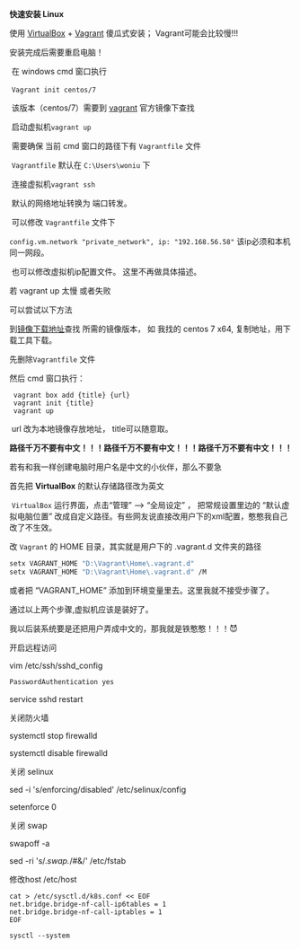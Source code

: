 **快速安装 Linux**

  使用 [VirtualBox](https://www.virtualbox.org/wiki/Downloads) + [Vagrant](https://www.vagrantup.com/downloads.html) 傻瓜式安装； Vagrant可能会比较慢!!!

  安装完成后需要重启电脑！

​		在 windows cmd 窗口执行

​		`Vagrant init centos/7`

​		该版本（centos/7）需要到 [vagrant](https://app.vagrantup.com/boxes/search) 官方镜像下查找

​	启动虚拟机`vagrant up` 

​		需要确保 当前 cmd 窗口的路径下有 `Vagrantfile` 文件

​		`Vagrantfile`  默认在 `C:\Users\woniu` 下

​	连接虚拟机`vagrant ssh`  

​	默认的网络地址转换为 端口转发。

​	  可以修改 `Vagrantfile` 文件下

​		`config.vm.network "private_network", ip: "192.168.56.58"`  该ip必须和本机同一网段。

​	  也可以修改虚拟机ip配置文件。 这里不再做具体描述。





若 vagrant up 太慢 或者失败

 可以尝试以下方法

 到[镜像下载地址](http://www.vagrantbox.es/)查找 所需的镜像版本， 如 我找的 centos 7 x64, 复制地址，用下载工具下载。

先删除`Vagrantfile` 文件

 然后 cmd 窗口执行： 

```shell
 vagrant box add {title} {url}
 vagrant init {title}
 vagrant up
```

​			url 改为本地镜像存放地址， title可以随意取。

**路径千万不要有中文！！！路径千万不要有中文！！！路径千万不要有中文！！！**

若有和我一样创建电脑时用户名是中文的小伙伴，那么不要急

首先把 **VirtualBox** 的默认存储路径改为英文

​	`VirtualBox` 运行界面，点击“管理” --> “全局设定”  ， 把常规设置里边的 “默认虚拟电脑位置” 改成自定义路径。有些网友说直接改用户下的xml配置，憨憨我自己改了不生效。

改 `Vagrant` 的 HOME 目录，其实就是用户下的 .vagrant.d 文件夹的路径

```bash
setx VAGRANT_HOME "D:\Vagrant\Home\.vagrant.d"
setx VAGRANT_HOME "D:\Vagrant\Home\.vagrant.d" /M
```

或者把 “VAGRANT_HOME” 添加到环境变量里去。这里我就不接受步骤了。

通过以上两个步骤,虚拟机应该是装好了。 

我以后装系统要是还把用户弄成中文的，那我就是铁憨憨！！！😈

 开启远程访问

 vim /etc/ssh/sshd_config

~~~xml
PasswordAuthentication yes 
~~~

service sshd restart



关闭防火墙

systemctl stop firewalld

systemctl disable firewalld



关闭 selinux

sed -i  's/enforcing/disabled' /etc/selinux/config

setenforce  0



关闭 swap 

swapoff -a

sed -ri 's/.*swap.*/#&/' /etc/fstab



修改host   /etc/host



~~~shell
cat > /etc/sysctl.d/k8s.conf << EOF
net.bridge.bridge-nf-call-ip6tables = 1
net.bridge.bridge-nf-call-iptables = 1
EOF

sysctl --system
~~~



​	